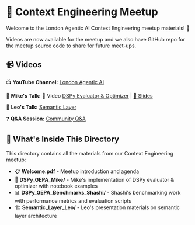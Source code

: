 # 🤖 Context Engineering Meetup

Welcome to the London Agentic AI Context Engineering meetup materials! 🎯

Videos are now available for the meetup and we also have GitHub repo for the meetup source code to share for future meet-ups.

## 📹 Videos

📺 **YouTube Channel:** [London Agentic AI](https://www.youtube.com/@LondonAgenticAI)

🎤 **Mike's Talk:** 🎥 Video [DSPy Evaluator & Optimizer](https://www.youtube.com/watch?v=gstt7E65FRM) | [📑 Slides](https://docs.google.com/presentation/d/1EOFake3bqiqCTl7I6fmNLXe0LIcbzDWxmkdMktQZBGQ)

🎯 **Leo's Talk:** [Semantic Layer](https://www.youtube.com/watch?v=xBqf2gnRjXI)

❓ **Q&A Session:** [Community Q&A](https://www.youtube.com/watch?v=Wl2-BvBc1I0)

## 📂 What's Inside This Directory

This directory contains all the materials from our Context Engineering meetup:

- 📋 **Welcome.pdf** - Meetup introduction and agenda
- 🔧 **DSPy_GEPA_Mike/** - Mike's implementation of DSPy evaluator & optimizer with notebook examples
- 📊 **DSPy_GEPA_Benchmarks_Shashi/** - Shashi's benchmarking work with performance metrics and evaluation scripts
- 🏗️ **Semantic_Layer_Leo/** - Leo's presentation materials on semantic layer architecture
